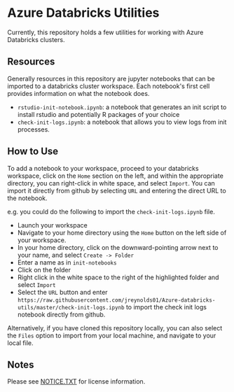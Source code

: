 # Azure Databricks Utilities

Currently, this repository holds a few utilities for working with Azure Databricks clusters.

## Resources

Generally resources in this repository are jupyter notebooks that can be imported to a databricks cluster workspace. Each notebook's first cell provides information on what the notebook does.

- `rstudio-init-notebook.ipynb`: a notebook that generates an init script to install rstudio and potentially R packages of your choice
- `check-init-logs.ipynb`: a notebook that allows you to view logs from init processes.

## How to Use

To add a notebook to your workspace, proceed to your databricks workspace, click on the `Home` section on the left, and within the appropriate directory, you can right-click in white space, and select `Import`. You can import it directly from github by selecting `URL` and entering the direct URL to the notebook.

e.g. you could do the following to import the `check-init-logs.ipynb` file.

- Launch your workspace
- Navigate to your home directory using the `Home` button on the left side of your workspace.
- In your home directory, click on the downward-pointing arrow next to your name, and select `Create -> Folder`
- Enter a name as in `init-notebooks`
- Click on the folder
- Right click in the white space to the right of the highlighted folder and select `Import`
- Select the `URL` button and enter `https://raw.githubusercontent.com/jreynolds01/Azure-databricks-utils/master/check-init-logs.ipynb` to import the check init logs notebook directly from github.

Alternatively, if you have cloned this repository locally, you can also select the `Files` option to import from your local machine, and navigate to your local file.

## Notes

Please see [NOTICE.TXT](NOTICE.TXT) for license information.